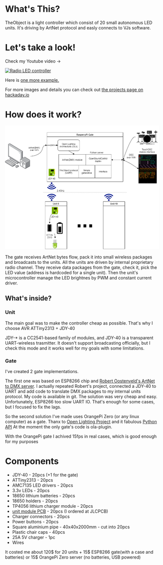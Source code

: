 <h1>What's This?</h1>

<p>TheObject is a light controller which consist of 20 small autonomous LED units. It's driving by ArtNet protocol and easly connects to VJs software.</p>

<h1>Let's take a look!</h1>
<p>Check my Youtube video -></p>
<div>
  <a href="https://www.youtube.com/watch?v=r2PG3HvHW_Q"><img src="https://img.youtube.com/vi/r2PG3HvHW_Q/0.jpg" alt="Radio LED controller"></a>
</div>
<p>Here is <a href="https://www.youtube.com/watch?v=z9Q8UoAGk6M">one more example.</a></p>
<p>For more images and details you can check out <a href="https://hackaday.io/project/170265-radio-led-controller">the projects page on hackaday.io</a></p> 

<h1>How does it work?</h1>
<img src="https://raw.githubusercontent.com/fortl/theobject/master/images/theobject-main-scheme.png"/>
<p>The gate receives ArtNet bytes flow, pack it into small wireless packages and broadcasts to the units. All the units are driven by internal proprietary radio channel. They receive data packages from the gate, check it, pick the LED value (address is hardcoded for a single unit). Then the unit's microcontroller manage the LED brightnes by PWM and constant current driver.</p>

<h2>What's inside?</h2>
<h3>Unit</h3>
<p>The main goal was to make the controller cheap as possible. That's why I choose AVR ATTiny2313 + JDY-40</p>
<p>JDY-* is a CC2541-based family of modules, and JDY-40 is a transparent UART-wireless trasmitter. It doesn't support broadcasting officially, but I check this mode and it works well for my goals with some limitations.</p>

<h3>Gate</h3>
<p>I've created 2 gate implementations.</p> 
<p>The first one was based on ESP8266 chip and <a href='https://robertoostenveld.nl/art-net-to-dmx512-with-esp8266/'>Robert Oostenveld's ArtNet to DMX server</a>. I actually repeated Robert's project, connected a JDY-40 to UART and add code to translate DMX packages to my internal units protocol. My code is available in git. The solution was very cheap and easy. Unfortunately, ESP8266 too slow UART IO. That's enough for some cases, but I focused to fix the lags.</p>
<p>So the second solution I've made uses OrangePi Zero (or any linux computer) as a gate. Thanx to <a href="https://www.openlighting.org/">Open Lighting Project</a> and it fabulous <a href="https://www.openlighting.org/ola/developer-documentation/python-api/">Python API</a> At the moment the only gate's code is ola-plugin. 
<p>With the OrangePi gate I achived 15fps in real cases, which is good enough for my purposes</p>

<h1>Components</h1>
<ul>
  <li>JDY-40 - 20pcs (+1 for the gate)</li>
  <li>ATTiny2313 - 20pcs</li>
  <li>AMC7135 LED drivers - 20pcs</li>
  <li>3.3v LEDs - 20pcs</li>
  <li>18650 lithium batteries - 20pcs</li>
  <li>18650 holders - 20pcs</li>
  <li>TP4056 lithium charger module - 20pcs</li>
  <li><a href="https://raw.githubusercontent.com/fortl/theobject/master/images/layouts/unit-nrf24-layout.png">unit module PCB</a> - 20pcs (I ordered at JLCPCB)</li>
  <li>Charger connectors - 20pcs</li>
  <li>Power buttons - 20pcs</li>
  <li>Square aluminium pipe - 40x40x2000mm - cut into 20pcs</li>
  <li>Plastic chair caps - 40pcs</li>
  <li>25A 5V charger - 1pc</li>
  <li>Wires</li>  
</ul>
It costed me about 120$ for 20 units + 15$ ESP8266 gate(with a case and batteries) or 15$ OrangePi Zero server (no batteries, USB powered) 
